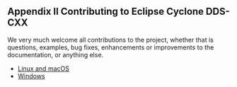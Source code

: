 ## Appendix II Contributing to Eclipse Cyclone DDS-CXX

We very much welcome all contributions to the project, whether that is questions, examples, bug fixes, enhancements or improvements to the documentation, or anything else. 

- [Linux and macOS](Appendix/CycloneDDS-CXX-contribute/linux-and-macos.html)
- [Windows](Appendix/CycloneDDS-CXX-contribute/windows.html)